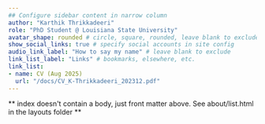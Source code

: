 ```yaml
---
## Configure sidebar content in narrow column
author: "Karthik Thrikkadeeri"
role: "PhD Student @ Louisiana State University"
avatar_shape: rounded # circle, square, rounded, leave blank to exclude
show_social_links: true # specify social accounts in site config
audio_link_label: "How to say my name" # leave blank to exclude
link_list_label: "Links" # bookmarks, elsewhere, etc.
link_list:
- name: CV (Aug 2025)
  url: "/docs/CV_K-Thrikkadeeri_202312.pdf"
---
```


** index doesn't contain a body, just front matter above.
See about/list.html in the layouts folder **
